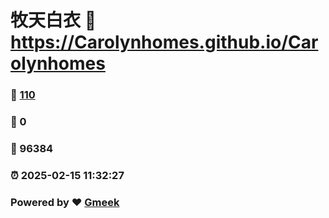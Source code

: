 # 牧天白衣 :link: https://Carolynhomes.github.io/Carolynhomes 
### :page_facing_up: [110](https://Carolynhomes.github.io/Carolynhomes/tag.html) 
### :speech_balloon: 0 
### :hibiscus: 96384 
### :alarm_clock: 2025-02-15 11:32:27 
### Powered by :heart: [Gmeek](https://github.com/Meekdai/Gmeek)

